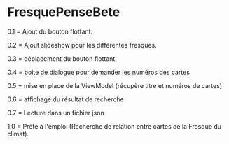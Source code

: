 # FresquePenseBete
0.1 = Ajout du bouton flottant.

0.2 = Ajout slideshow pour les différentes fresques.

0.3 = déplacement du bouton flottant.

0.4 = boite de dialogue pour demander les numéros des cartes

0.5 = mise en place de la ViewModel (récupère titre et numéros de cartes)

0.6 = affichage du résultat de recherche

0.7 = Lecture dans un fichier json

1.0 = Prête à l'emploi (Recherche de relation entre cartes de la Fresque du climat).
